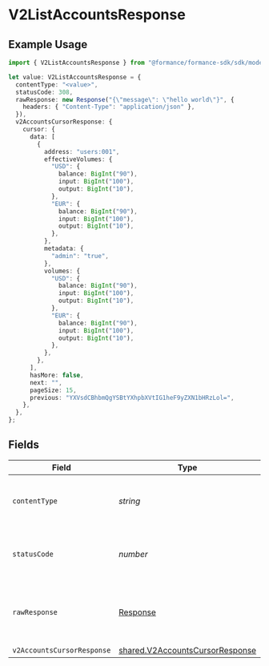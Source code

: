 # V2ListAccountsResponse

## Example Usage

```typescript
import { V2ListAccountsResponse } from "@formance/formance-sdk/sdk/models/operations";

let value: V2ListAccountsResponse = {
  contentType: "<value>",
  statusCode: 308,
  rawResponse: new Response("{\"message\": \"hello world\"}", {
    headers: { "Content-Type": "application/json" },
  }),
  v2AccountsCursorResponse: {
    cursor: {
      data: [
        {
          address: "users:001",
          effectiveVolumes: {
            "USD": {
              balance: BigInt("90"),
              input: BigInt("100"),
              output: BigInt("10"),
            },
            "EUR": {
              balance: BigInt("90"),
              input: BigInt("100"),
              output: BigInt("10"),
            },
          },
          metadata: {
            "admin": "true",
          },
          volumes: {
            "USD": {
              balance: BigInt("90"),
              input: BigInt("100"),
              output: BigInt("10"),
            },
            "EUR": {
              balance: BigInt("90"),
              input: BigInt("100"),
              output: BigInt("10"),
            },
          },
        },
      ],
      hasMore: false,
      next: "",
      pageSize: 15,
      previous: "YXVsdCBhbmQgYSBtYXhpbXVtIG1heF9yZXN1bHRzLol=",
    },
  },
};
```

## Fields

| Field                                                                                     | Type                                                                                      | Required                                                                                  | Description                                                                               |
| ----------------------------------------------------------------------------------------- | ----------------------------------------------------------------------------------------- | ----------------------------------------------------------------------------------------- | ----------------------------------------------------------------------------------------- |
| `contentType`                                                                             | *string*                                                                                  | :heavy_check_mark:                                                                        | HTTP response content type for this operation                                             |
| `statusCode`                                                                              | *number*                                                                                  | :heavy_check_mark:                                                                        | HTTP response status code for this operation                                              |
| `rawResponse`                                                                             | [Response](https://developer.mozilla.org/en-US/docs/Web/API/Response)                     | :heavy_check_mark:                                                                        | Raw HTTP response; suitable for custom response parsing                                   |
| `v2AccountsCursorResponse`                                                                | [shared.V2AccountsCursorResponse](../../../sdk/models/shared/v2accountscursorresponse.md) | :heavy_minus_sign:                                                                        | OK                                                                                        |